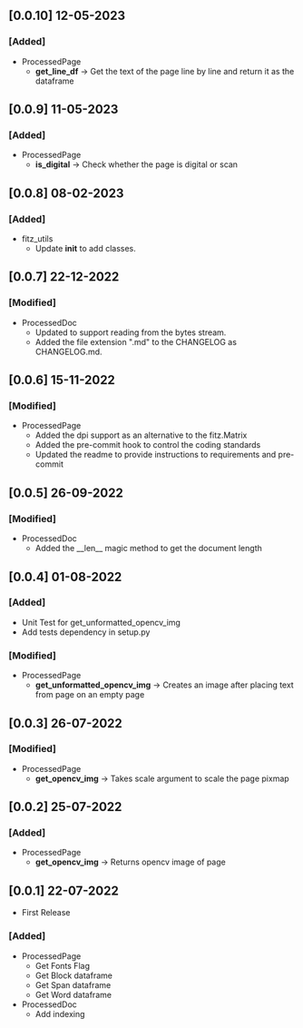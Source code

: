 ## **[0.0.10] 12-05-2023**
### **[Added]**
* ProcessedPage
  * **get_line_df** -> Get the text of the page line by line and return it as the dataframe


## **[0.0.9] 11-05-2023**
### **[Added]**
* ProcessedPage
    * **is_digital** -> Check whether the page is digital or scan


## **[0.0.8] 08-02-2023**
### **[Added]**
* fitz_utils
    * Update __init__ to add classes.

## **[0.0.7] 22-12-2022**
### **[Modified]**
* ProcessedDoc
    * Updated to support reading from the bytes stream.
    * Added the file extension ".md" to the CHANGELOG as CHANGELOG.md.

## **[0.0.6] 15-11-2022**
### **[Modified]**
* ProcessedPage
    * Added the dpi support as an alternative to the fitz.Matrix
    * Added the pre-commit hook to control the coding standards
    * Updated the readme to provide instructions to requirements and pre-commit

## **[0.0.5] 26-09-2022**
### **[Modified]**
* ProcessedDoc
    * Added the \_\_len\_\_ magic method to get the document length

## **[0.0.4] 01-08-2022**
### **[Added]**
* Unit Test for get_unformatted_opencv_img
* Add tests dependency in setup.py
### **[Modified]**
* ProcessedPage
    * **get_unformatted_opencv_img** -> Creates an image after placing text from page on an empty page

## **[0.0.3] 26-07-2022**
### **[Modified]**
* ProcessedPage
    * **get_opencv_img** -> Takes scale argument to scale the page pixmap

## **[0.0.2] 25-07-2022**
### **[Added]**
* ProcessedPage
    * **get_opencv_img** -> Returns opencv image of page

## **[0.0.1] 22-07-2022**
* First Release
### **[Added]**
* ProcessedPage
    * Get Fonts Flag
    * Get Block dataframe
    * Get Span dataframe
    * Get Word dataframe
* ProcessedDoc
    * Add indexing

